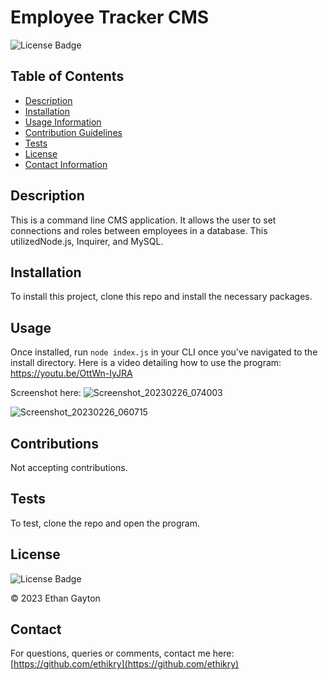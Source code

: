 # Employee Tracker CMS

  
  ![License Badge](https://img.shields.io/badge/license-MIT-blue.svg)
  

  ## Table of Contents 
  * [Description](#Description)
  * [Installation](#Installation)
  * [Usage Information](#Usage)
  * [Contribution Guidelines](#Contributions)
  * [Tests](#Tests)
  * [License](#License)
  * [Contact Information](#Contact)
  ## Description
  This is a command line CMS application. It allows the user to set connections and roles between employees in a database. This utilizedNode.js, Inquirer, and MySQL.
  ## Installation
  To install this project, clone this repo and install the necessary packages.
  ## Usage
  Once installed, run `node index.js` in your CLI once you've navigated to the install directory. 
  Here is a video detailing how to use the program: https://youtu.be/OttWn-IyJRA
  
  Screenshot here: ![Screenshot_20230226_074003](https://user-images.githubusercontent.com/113566829/221417324-4e6befa8-8238-44ba-819f-a70ce09793ef.png)

  
  ![Screenshot_20230226_060715](https://user-images.githubusercontent.com/113566829/221412346-4ac45d06-dd21-4f6e-99cf-aa843028bd4a.png)

  ## Contributions
  Not accepting contributions.
  ## Tests 
  To test, clone the repo and open the program.
  ## License
  
  
  ![License Badge](https://img.shields.io/badge/license-MIT-blue.svg)
  
  
  © 2023 Ethan Gayton
  
  ## Contact
  For questions, queries or comments, contact me here: 
  [https://github.com/ethikry](https://github.com/ethikry)

